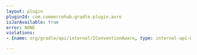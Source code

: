 ```yaml
---
layout: plugin
pluginId: com.commercehub.gradle.plugin.avro
isJarAvailable: true
error: NONE
violations:
- {name: org/gradle/api/internal/IConventionAware, type: internal-api-usage}

---
```


